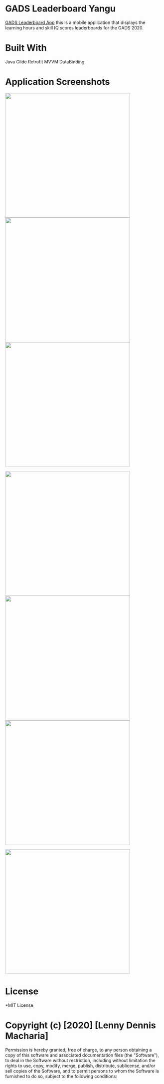 # GADS Leaderboard  Yangu

[GADS Leaderboard App](https://github.com/LennyDennis/GADS-Leaderboard-App) this is a mobile application that displays the learning hours and skill IQ scores leaderboards for the GADS 2020.


# Built With
Java
Glide
Retrofit
MVVM
DataBinding

# Application Screenshots

<image src="./screenshots/image1.png" height="400px" /> <image src="./screenshots/image2.png" height="400px" /> <image src="./screenshots/image3.png" height="400px" /> 

<image src="./screenshots/image4.png" height="400px" /> <image src="./screenshots/image5.png" height="400px" /> <image src="./screenshots/image6.png" height="400px" />

<image src="./screenshots/image7.png" height="400px" />


# License
*MIT License

# Copyright (c) [2020] [Lenny Dennis Macharia]

Permission is hereby granted, free of charge, to any person obtaining a copy of this software and associated documentation files (the "Software"), to deal in the Software without restriction, including without limitation the rights to use, copy, modify, merge, publish, distribute, sublicense, and/or sell copies of the Software, and to permit persons to whom the Software is furnished to do so, subject to the following conditions:
